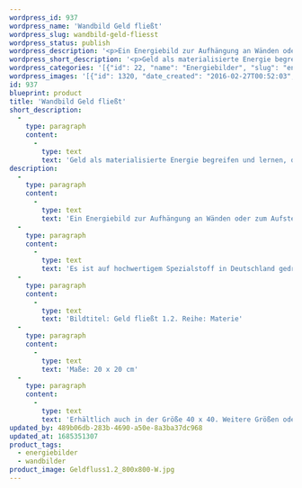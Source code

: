 ```yaml
---
wordpress_id: 937
wordpress_name: 'Wandbild Geld fließt'
wordpress_slug: wandbild-geld-fliesst
wordpress_status: publish
wordpress_description: '<p>Ein Energiebild zur Aufhängung an Wänden oder zum Aufstellen im Raum mit einem aktivierbaren Informationsfeld zu: Energieflüsse - Materie - Geld - Lernen: Begreifen, dass Geld eine spezielle Form von Energie ist. Die Gesetze, nach denen diese Form der Energie fließt, erkunden und lernen, sie umzusetzen.</p><p>Es ist auf hochwertigem Spezialstoff in Deutschland gedruckt und sorgfältig in Handarbeit auf Holzkeilrahmen aufgezogen. Laut Herstellerangaben ist der farbintensive Druck 70 Jahre lichtecht, waschbar und in einem umweltorientierten Verfahren hergestellt. Der Oberstoff ist mit einer Spezialbeschichtung unterfüttert, so dass, bei Aufhängung an der Wand, der rückseitige Holzrahmen auch bei hellen Farben unsichtbar ist.</p><p>Bildtitel: Geld fließt 1.2. Reihe: Materie</p><p>Maße: 20 x 20 cm</p><p>Erhältlich auch in der Größe 40 x 40. Weitere Größen oder andere Seitenverhältnisse, sind bis 200 cm individuell für Sie innerhalb weniger Tage herstellbar. Bitte kontaktieren Sie uns hierfür unter <a href="mailto:info@elvedenverlag.de">info@elvedenverlag.de</a>.</p><p><a href="https://my.feenbaum.de/anwendung-energie-wandbilder/">Anwendungshinweise</a>      <a href="https://my.feenbaum.de/produktinformation-wandbilder/">Produktinformationen</a></p>'
wordpress_short_description: '<p>Geld als materialisierte Energie begreifen und lernen, diese Energie in einem Strom fließen zu lassen</p>'
wordpress_categories: '[{"id": 22, "name": "Energiebilder", "slug": "energiebilder"}, {"id": 24, "name": "Wandbilder", "slug": "wandbilder"}]'
wordpress_images: '[{"id": 1320, "date_created": "2016-02-27T00:52:03", "date_created_gmt": "2016-02-26T22:52:03", "date_modified": "2016-02-27T00:52:03", "date_modified_gmt": "2016-02-26T22:52:03", "src": "https://my.feenbaum.de/wp-content/uploads/2016/02/Geldfluss1.2_800x800-W.jpg", "name": "Geldfluss1.2_800x800-W", "alt": ""}]'
id: 937
blueprint: product
title: 'Wandbild Geld fließt'
short_description:
  -
    type: paragraph
    content:
      -
        type: text
        text: 'Geld als materialisierte Energie begreifen und lernen, diese Energie in einem Strom fließen zu lassen'
description:
  -
    type: paragraph
    content:
      -
        type: text
        text: 'Ein Energiebild zur Aufhängung an Wänden oder zum Aufstellen im Raum mit einem aktivierbaren Informationsfeld zu: Energieflüsse - Materie - Geld - Lernen: Begreifen, dass Geld eine spezielle Form von Energie ist. Die Gesetze, nach denen diese Form der Energie fließt, erkunden und lernen, sie umzusetzen.'
  -
    type: paragraph
    content:
      -
        type: text
        text: 'Es ist auf hochwertigem Spezialstoff in Deutschland gedruckt und sorgfältig in Handarbeit auf Holzkeilrahmen aufgezogen. Laut Herstellerangaben ist der farbintensive Druck 70 Jahre lichtecht, waschbar und in einem umweltorientierten Verfahren hergestellt. Der Oberstoff ist mit einer Spezialbeschichtung unterfüttert, so dass, bei Aufhängung an der Wand, der rückseitige Holzrahmen auch bei hellen Farben unsichtbar ist.'
  -
    type: paragraph
    content:
      -
        type: text
        text: 'Bildtitel: Geld fließt 1.2. Reihe: Materie'
  -
    type: paragraph
    content:
      -
        type: text
        text: 'Maße: 20 x 20 cm'
  -
    type: paragraph
    content:
      -
        type: text
        text: 'Erhältlich auch in der Größe 40 x 40. Weitere Größen oder andere Seitenverhältnisse, sind bis 200 cm individuell für Sie innerhalb weniger Tage herstellbar. Bitte kontaktieren Sie uns hierfür unter info@elvedenverlag.de.'
updated_by: 489b06db-283b-4690-a50e-8a3ba37dc968
updated_at: 1685351307
product_tags:
  - energiebilder
  - wandbilder
product_image: Geldfluss1.2_800x800-W.jpg
---
```

